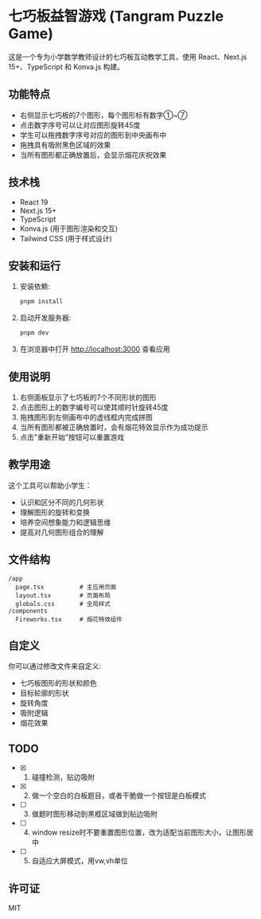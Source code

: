 # 七巧板益智游戏 (Tangram Puzzle Game)

这是一个专为小学数学教师设计的七巧板互动教学工具，使用 React、Next.js 15+、TypeScript 和 Konva.js 构建。

## 功能特点

- 右侧显示七巧板的7个图形，每个图形标有数字①~⑦
- 点击数字序号可以让对应图形旋转45度
- 学生可以拖拽数字序号对应的图形到中央画布中
- 拖拽具有吸附黑色区域的效果
- 当所有图形都正确放置后，会显示烟花庆祝效果

## 技术栈

- React 19
- Next.js 15+
- TypeScript
- Konva.js (用于图形渲染和交互)
- Tailwind CSS (用于样式设计)

## 安装和运行

1. 安装依赖:

    ```bash
    pnpm install
    ```

2. 启动开发服务器:

    ```bash
    pnpm dev
    ```

3. 在浏览器中打开 <http://localhost:3000> 查看应用

## 使用说明

1. 右侧面板显示了七巧板的7个不同形状的图形
2. 点击图形上的数字编号可以使其顺时针旋转45度
3. 拖拽图形到左侧画布中的虚线框内完成拼图
4. 当所有图形都被正确放置时，会有烟花特效显示作为成功提示
5. 点击"重新开始"按钮可以重置游戏

## 教学用途

这个工具可以帮助小学生：

- 认识和区分不同的几何形状
- 理解图形的旋转和变换
- 培养空间想象能力和逻辑思维
- 提高对几何图形组合的理解

## 文件结构

```
/app
  page.tsx          # 主应用页面
  layout.tsx        # 页面布局
  globals.css       # 全局样式
/components
  Fireworks.tsx     # 烟花特效组件
```

## 自定义

你可以通过修改文件来自定义:

- 七巧板图形的形状和颜色
- 目标轮廓的形状
- 旋转角度
- 吸附逻辑
- 烟花效果

## TODO

- [x]   1. 碰撞检测，贴边吸附
- [x]   2. 做一个空白的白板题目，或者干脆做一个按钮是白板模式
- [ ]   3. 做题时图形移动到黑框区域做到贴边吸附
- [ ]   4. window resize时不要重置图形位置，改为适配当前图形大小，让图形居中
- [ ]   5. 自适应大屏模式，用vw,vh单位

## 许可证

MIT
